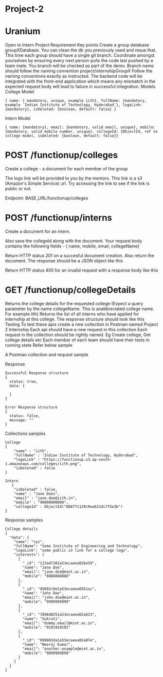 # Project-2

# Uranium
 Open to Intern Project Requirement
Key points
Create a group database groupXDatabase. You can clean the db you previously used and resue that.
This time each group should have a single git branch. Coordinate amongst yourselves by ensuring every next person pulls the code last pushed by a team mate. You branch will be checked as part of the demo. Branch name should follow the naming convention project/internshipGroupX
Follow the naming conventions exactly as instructed. The backend code will be integrated with the front-end application which means any mismatch in the expected request body will lead to failure in successful integration.
Models
College Model
```
{ name: { mandatory, unique, example iith}, fullName: {mandatory, example `Indian Institute of Technology, Hyderabad`}, logoLink: {mandatory}, isDeleted: {boolean, default: false} }

```

Intern Model

```
{ name: {mandatory}, email: {mandatory, valid email, unique}, mobile: {mandatory, valid mobile number, unique}, collegeId: {ObjectId, ref to college model, isDeleted: {boolean, default: false}}
```
# POST /functionup/colleges
Create a college - a document for each member of the group

The logo link will be provided to you by the mentors. This link is a s3 (Amazon's Simple Service) url. Try accessing the link to see if the link is public or not.

Endpoint: BASE_URL/functionup/colleges

# POST /functionup/interns
Create a document for an intern.

Also save the collegeId along with the document. Your request body contains the following fields - { name, mobile, email, collegeName}

Return HTTP status 201 on a succesful document creation. Also return the document. The response should be a JSON object like this

Return HTTP status 400 for an invalid request with a response body like this

# GET /functionup/collegeDetails
Returns the college details for the requested college (Expect a query parameter by the name collegeName. This is anabbreviated college name. For example iith)
Returns the list of all interns who have applied for internship at this college.
The response structure should look like this
Testing
To test these apis create a new collection in Postman named Project 2 Internship
Each api should have a new request in this collection
Each request in the collection should be rightly named. Eg Create college, Get college details etc
Each member of each team should have their tests in running state
Refer below sample

A Postman collection and request sample

Response
```
Successful Response structure
{
  status: true,
  data: {

  }
}
```
```
Error Response structure
{
  status: false,
  message: ""
}
```
Collections samples

```
College
{
    "name" : "iith",
    "fullName" : "Indian Institute of Technology, Hyderabad",
    "logoLink" : "https://functionup.s3.ap-south-1.amazonaws.com/colleges/iith.png",
    "isDeleted" : false
}
```
```
Intern
   {
    "isDeleted" : false,
    "name" : "Jane Does",
    "email" : "jane.doe@iith.in",
    "mobile" : "90000900000",
    "collegeId" : ObjectId("888771129c9ea621dc7f5e3b")
}
```
Response samples

```
College details
{
  "data": {
    "name": "xyz",
    "fullName": "Some Institute of Engineering and Technology",
    "logoLink": "some public s3 link for a college logo",
    "interests": [
      {
        "_id": "123a47301a53ecaeea02be59",
        "name": "Jane Doe",
        "email": "jane.doe@miet.ac.in",
        "mobile": "8888888888"
      },
      {
        "_id": "45692c0e1a53ecaeea02b1ac",
        "name": "John Doe",
        "email": "john.doe@miet.ac.in",
        "mobile": "9999999999"
      },
      {
        "_id": "7898d0251a53ecaeea02a623",
        "name": "Sukruti",
        "email": "dummy.email@miet.ac.in",
        "mobile": "9191919191"
      },
      {
        "_id": "999803da1a53ecaeea02a07e",
        "name": "Neeraj Kumar",
        "email": "another.example@miet.ac.in",
        "mobile": "9898989898"
      }
    ]
  }
}
```